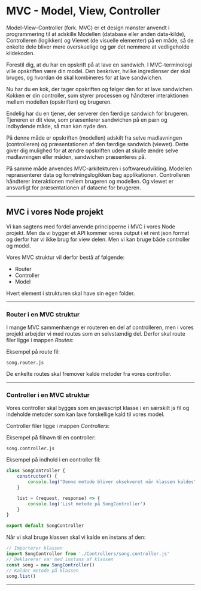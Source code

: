 # MVC - Model, View, Controller

Model-View-Controller (fork. MVC) er et design mønster anvendt i programmering til at adskille Modellen (database eller anden data-kilde), Controlleren (logikken) og Viewet (de visuelle elementer) på en måde, så de enkelte dele bliver mere overskuelige og gør det nemmere at vedligeholde kildekoden.

Forestil dig, at du har en opskrift på at lave en sandwich. I MVC-terminologi ville opskriften være din model. Den beskriver, hvilke ingredienser der skal bruges, og hvordan de skal kombineres for at lave sandwichen.

Nu har du en kok, der tager opskriften og følger den for at lave sandwichen. Kokken er din controller, som styrer processen og håndterer interaktionen mellem modellen (opskriften) og brugeren.

Endelig har du en tjener, der serverer den færdige sandwich for brugeren. Tjeneren er dit view, som præsenterer sandwichen på en pæn og indbydende måde, så man kan nyde den.

På denne måde er opskriften (modellen) adskilt fra selve madlavningen (controlleren) og præsentationen af den færdige sandwich (viewet). Dette giver dig mulighed for at ændre opskriften uden at skulle ændre selve madlavningen eller måden, sandwichen præsenteres på.

På samme måde anvendes MVC-arkitekturen i softwareudvikling. Modellen repræsenterer data og forretningslogikken bag applikationen. Controlleren håndterer interaktionen mellem brugeren og modellen. Og viewet er ansvarligt for præsentationen af dataene for brugeren.
___
## MVC i vores Node projekt

Vi kan sagtens med fordel anvende principperne i MVC i vores Node projekt. Men da vi bygger et API kommer vores  output i et rent json format og derfor har vi ikke brug for view delen. Men vi kan bruge både controller og model.

Vores MVC struktur vil derfor bestå af følgende:
- Router
- Controller
- Model

Hvert element i strukturen skal have sin egen folder.
___
### Router i en MVC struktur
I mange MVC sammenhænge er routeren en del af controlleren, men i vores projekt arbejder vi med routes som en selvstændig del. Derfor skal route filer ligge i mappen *Routes*:

Eksempel på route fil:
```
song.router.js
```
De enkelte routes skal fremover kalde metoder fra vores controller.
___
### Controller i en MVC struktur
Vores controller skal bygges som en javascript klasse i en særskilt js fil og indeholde metoder som kan lave forskellige kald til vores model.

Controller filer ligge i mappen *Controllers*:

Eksempel på filnavn til en controller:
```
song.controller.js
```
Eksempel på indhold i en controller fil:
```js
class SongController {
	constructor() {
		console.log("Denne metode bliver eksekveret når klassen kaldes");
	}

	list = (request, response) => {
		console.log('List metode på SongController')
	}
}

export default SongController
```
Når vi skal bruge klassen skal vi kalde en instans af den:
```js
// Importerer klassen 
import SongController from './Controllers/song.controller.js'
// Deklarerer var med instans af klassen
const song = new SongController()
// Kalder metode på klassen
song.list()
```
___